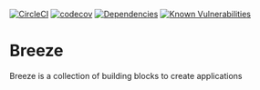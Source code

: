 [![CircleCI](https://circleci.com/gh/mogusbi/breeze.svg?style=svg)](https://circleci.com/gh/mogusbi/breeze)
[![codecov](https://codecov.io/gh/mogusbi/breeze/branch/develop/graph/badge.svg)](https://codecov.io/gh/mogusbi/breeze)
[![Dependencies](https://david-dm.org/mogusbi/breeze.svg)](https://david-dm.org/mogusbi/breeze)
[![Known Vulnerabilities](https://snyk.io/test/github/mogusbi/breeze/badge.svg)](https://snyk.io/test/github/mogusbi/breeze)

# Breeze

Breeze is a collection of building blocks to create applications
